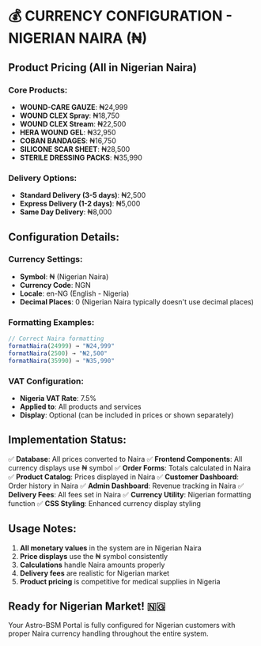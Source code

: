 # 💰 CURRENCY CONFIGURATION - NIGERIAN NAIRA (₦)

## Product Pricing (All in Nigerian Naira)

### Core Products:
- **WOUND-CARE GAUZE**: ₦24,999
- **WOUND CLEX Spray**: ₦18,750  
- **WOUND CLEX Stream**: ₦22,500
- **HERA WOUND GEL**: ₦32,950
- **COBAN BANDAGES**: ₦16,750
- **SILICONE SCAR SHEET**: ₦28,500
- **STERILE DRESSING PACKS**: ₦35,990

### Delivery Options:
- **Standard Delivery (3-5 days)**: ₦2,500
- **Express Delivery (1-2 days)**: ₦5,000
- **Same Day Delivery**: ₦8,000

## Configuration Details:

### Currency Settings:
- **Symbol**: ₦ (Nigerian Naira)
- **Currency Code**: NGN
- **Locale**: en-NG (English - Nigeria)
- **Decimal Places**: 0 (Nigerian Naira typically doesn't use decimal places)

### Formatting Examples:
```javascript
// Correct Naira formatting
formatNaira(24999) → "₦24,999"
formatNaira(2500) → "₦2,500"
formatNaira(35990) → "₦35,990"
```

### VAT Configuration:
- **Nigeria VAT Rate**: 7.5%
- **Applied to**: All products and services
- **Display**: Optional (can be included in prices or shown separately)

## Implementation Status:

✅ **Database**: All prices converted to Naira
✅ **Frontend Components**: All currency displays use ₦ symbol
✅ **Order Forms**: Totals calculated in Naira
✅ **Product Catalog**: Prices displayed in Naira
✅ **Customer Dashboard**: Order history in Naira
✅ **Admin Dashboard**: Revenue tracking in Naira
✅ **Delivery Fees**: All fees set in Naira
✅ **Currency Utility**: Nigerian formatting function
✅ **CSS Styling**: Enhanced currency display styling

## Usage Notes:

1. **All monetary values** in the system are in Nigerian Naira
2. **Price displays** use the ₦ symbol consistently
3. **Calculations** handle Naira amounts properly
4. **Delivery fees** are realistic for Nigerian market
5. **Product pricing** is competitive for medical supplies in Nigeria

## Ready for Nigerian Market! 🇳🇬

Your Astro-BSM Portal is fully configured for Nigerian customers with proper Naira currency handling throughout the entire system.
